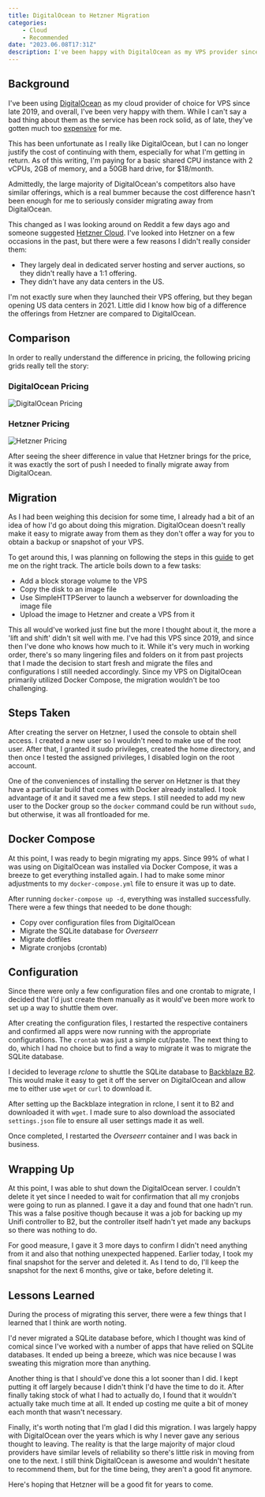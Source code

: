 ```yaml
---
title: DigitalOcean to Hetzner Migration
categories:
    - Cloud
    - Recommended
date: "2023.06.08T17:31Z"
description: I've been happy with DigitalOcean as my VPS provider since 2019, but their recent price increases have become too much for me.
---
```


## Background

I've been using [DigitalOcean](https://www.digitalocean.com) as my cloud provider of choice for VPS since late 2019, and overall, I've been very happy with them. While I can't say a bad thing about them as the service has been rock solid, as of late, they've gotten much too [expensive](https://www.fool.com/investing/2022/05/16/digitalocean-first-price-increase-20-percent/) for me.

This has been unfortunate as I really like DigitalOcean, but I can no longer justify the cost of continuing with them, especially for what I'm getting in return. As of this writing, I'm paying for a basic shared CPU instance with 2 vCPUs, 2GB of memory, and a 50GB hard drive, for $18/month.

Admittedly, the large majority of DigitalOcean's competitors also have similar offerings, which is a real bummer because the cost difference hasn't been enough for me to seriously consider migrating away from DigitalOcean.

This changed as I was looking around on Reddit a few days ago and someone suggested [Hetzner Cloud](https://www.hetzner.com/cloud). I've looked into Hetzner on a few occasions in the past, but there were a few reasons I didn't really consider them:

* They largely deal in dedicated server hosting and server auctions, so they didn't really have a 1:1 offering.
* They didn't have any data centers in the US.

I'm not exactly sure when they launched their VPS offering, but they began opening US data centers in 2021. Little did I know how big of a difference the offerings from Hetzner are compared to DigitalOcean.

## Comparison

In order to really understand the difference in pricing, the following pricing grids really tell the story:

### DigitalOcean Pricing

![DigitalOcean Pricing](https://cdn.levine.io/uploads/images/gallery/2023-06/do-pricing.png)

### Hetzner Pricing

![Hetzner Pricing](https://cdn.levine.io/uploads/images/gallery/2023-06/hetzner-pricing.png)

After seeing the sheer difference in value that Hetzner brings for the price, it was exactly the sort of push I needed to finally migrate away from DigitalOcean.

## Migration

As I had been weighing this decision for some time, I already had a bit of an idea of how I'd go about doing this migration. DigitalOcean doesn't really make it easy to migrate away from them as they don't offer a way for you to obtain a backup or snapshot of your VPS.

To get around this, I was planning on following the steps in this [guide](https://vpsranked.com/quickly-migrate-vps-servers-between-digitalocean-vultr-and-lunanode/) to get me on the right track. The article boils down to a few tasks:

* Add a block storage volume to the VPS
* Copy the disk to an image file
* Use SimpleHTTPServer to launch a webserver for downloading the image file
* Upload the image to Hetzner and create a VPS from it

This all would've worked just fine but the more I thought about it, the more a 'lift and shift' didn't sit well with me. I've had this VPS since 2019, and since then I've done who knows how much to it. While it's very much in working order, there's so many lingering files and folders on it from past projects that I made the decision to start fresh and migrate the files and configurations I still needed accordingly. Since my VPS on DigitalOcean primarily utilized Docker Compose, the migration wouldn't be too challenging.

## Steps Taken

After creating the server on Hetzner, I used the console to obtain shell access. I created a new user so I wouldn't need to make use of the root user. After that, I granted it sudo privileges, created the home directory, and then once I tested the assigned privileges, I disabled login on the root account.

One of the conveniences of installing the server on Hetzner is that they have a particular build that comes with Docker already installed. I took advantage of it and it saved me a few steps. I still needed to add my new user to the Docker group so the `docker` command could be run without `sudo`, but otherwise, it was all frontloaded for me.

## Docker Compose

At this point, I was ready to begin migrating my apps. Since 99% of what I was using on DigitalOcean was installed via Docker Compose, it was a breeze to get everything installed again. I had to make some minor adjustments to my `docker-compose.yml` file to ensure it was up to date.

After running `docker-compose up -d`, everything was installed successfully. There were a few things that needed to be done though:

* Copy over configuration files from DigitalOcean
* Migrate the SQLite database for *Overseerr*
* Migrate dotfiles
* Migrate cronjobs (crontab)

## Configuration

Since there were only a few configuration files and one crontab to migrate, I decided that I'd just create them manually as it would've been more work to set up a way to shuttle them over.

After creating the configuration files, I restarted the respective containers and confirmed all apps were now running with the appropriate configurations. The `crontab` was just a simple cut/paste. The next thing to do, which I had no choice but to find a way to migrate it was to migrate the SQLite database.

I decided to leverage *rclone* to shuttle the SQLite database to [Backblaze B2](https://www.backblaze.com/b2/cloud-storage.html). This would make it easy to get it off the server on DigitalOcean and allow me to either use `wget` or `curl` to download it.

After setting up the Backblaze integration in rclone, I sent it to B2 and downloaded it with `wget`. I made sure to also download the associated `settings.json` file to ensure all user settings made it as well.

Once completed, I restarted the *Overseerr* container and I was back in business.

## Wrapping Up

At this point, I was able to shut down the DigitalOcean server. I couldn't delete it yet since I needed to wait for confirmation that all my cronjobs were going to run as planned. I gave it a day and found that one hadn't run. This was a false positive though because it was a job for backing up my Unifi controller to B2, but the controller itself hadn't yet made any backups so there was nothing to do.

For good measure, I gave it 3 more days to confirm I didn't need anything from it and also that nothing unexpected happened. Earlier today, I took my final snapshot for the server and deleted it. As I tend to do, I'll keep the snapshot for the next 6 months, give or take, before deleting it.

## Lessons Learned

During the process of migrating this server, there were a few things that I learned that I think are worth noting.

I'd never migrated a SQLite database before, which I thought was kind of comical since I've worked with a number of apps that have relied on SQLite databases. It ended up being a breeze, which was nice because I was sweating this migration more than anything.

Another thing is that I should've done this a lot sooner than I did. I kept putting it off largely because I didn't think I'd have the time to do it. After finally taking stock of what I had to actually do, I found that it wouldn't actually take much time at all. It ended up costing me quite a bit of money each month that wasn't necessary.

Finally, it's worth noting that I'm glad I did this migration. I was largely happy with DigitalOcean over the years which is why I never gave any serious thought to leaving. The reality is that the large majority of major cloud providers have similar levels of reliability so there's little risk in moving from one to the next. I still think DigitalOcean is awesome and wouldn't hesitate to recommend them, but for the time being, they aren't a good fit anymore.

Here's hoping that Hetzner will be a good fit for years to come.
